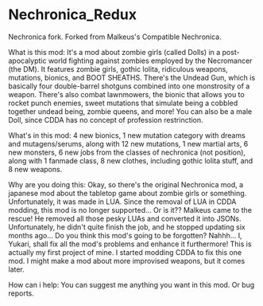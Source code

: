 # Nechronica_Redux
Nechronica fork.
Forked from Malkeus's Compatible Nechronica.

What is this mod:
It's a mod about zombie girls (called Dolls) in a post-apocalyptic world fighting against zombies employed by the Necromancer (the DM). 
It features zombie girls, gothic lolita, ridiculous weapons, mutations, bionics, and BOOT SHEATHS.
There's the Undead Gun, which is basically four double-barrel shotguns combined into one monstrosity of a weapon. 
There's also combat lawnmowers, the bionic that allows you to rocket punch enemies, sweet mutations that simulate being a cobbled together undead being, zombie queens, and more!
You can also be a male Doll, since CDDA has no concept of profession restrinction.

What's in this mod:
4 new bionics,
1 new mutation category with dreams and mutagens/serums, along with 12 new mutations,
1 new martial arts,
6 new monsters,
6 new jobs from the classes of nechronica (not position), along with 1 fanmade class,
8 new clothes, including gothic lolita stuff, and
8 new weapons.

Why are you doing this:
Okay, so there's the original Nechronica mod, a japanese mod about the tabletop game about zombie girls or something. 
Unfortunately, it was made in LUA. Since the removal of LUA in CDDA modding, this mod is no longer supported... Or is it??
Malkeus came to the rescue! He removed all those pesky LUAs and converted it into JSONs. Unfortunately, he didn't quite finish the job, and he stopped updating six months ago...
Do you think this mod's going to be forgotten? Nahhh... I, Yukari, shall fix all the mod's problems and enhance it furthermore! 
This is actually my first project of mine. I started modding CDDA to fix this one mod. I might make a mod about more improvised weapons, but it comes later.

How can i help:
You can suggest me anything you want in this mod. Or bug reports.
